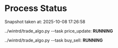 # Process Status

Snapshot taken at: 2025-10-08 17:26:58

../wintrd/trade_algo.py --task price_update: **RUNNING**

../wintrd/trade_algo.py --task buy_sell: **RUNNING**

